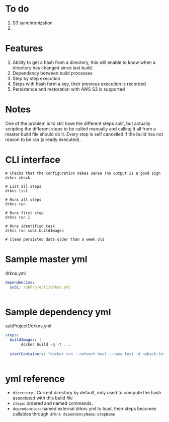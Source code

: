 To do
===

1. S3 synchronization
2.   

Features
===

1. Ability to get a hash from a directory, this will enable to know when a 
directory has changed since last build.
2. Dependency between build processes
3. Step by step execution
4. Steps with hash form a key, their previous execution is recorded
5. Persistence and restoration with AWS S3 is supported

Notes
===

One of the problem is to still have the different steps split, but actually 
scripting the different steps to be called manually and calling it all from
a master build file should do it. Every step is self cancelled if the build 
has not reason to be ran (already executed).

CLI interface
===

```
# Checks that the configuration makes sense (no output is a good sign
drkns check

# List all steps
drkns list

# Runs all steps
drkns run 

# Runs first step
drkns run 1

# Runs identified task
drkns run sub1.buildImages

# Clean persisted data older than a week old
```

Sample master yml
===

drkns.yml

```yml
dependencies:
  sub1: subProject1/drkns.yml
  

```

Sample dependency yml
===


subProject1/drkns.yml

```yml
steps:
  buildImages: |
       docker build -q -t ...
       
  startContainers: "docker run --network host --name test -d nxback-test"
  

```

yml reference
===

* `directory` : Current directory by default, only used to compute the hash associated with this build file
* `steps`: ordered and named commands.
* `dependencies`: named external drkns yml to load, their steps becomes callables through `drkns dependencyName:stepName`